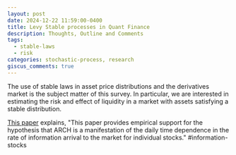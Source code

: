 ```yaml
---
layout: post
date: 2024-12-22 11:59:00-0400
title: Levy Stable processes in Quant Finance
description: Thoughts, Outline and Comments
tags:
  - stable-laws
  - risk
categories: stochastic-process, research
giscus_comments: true
---
```

The use of stable laws in asset price distributions and the derivatives market is the subject matter of this survey. In particular, we are interested in estimating the risk and effect of liquidity in a market with assets satisfying a stable distribution.


[This paper](https://www.jstor.org/stable/2328817) explains, "This paper provides empirical support for the hypothesis that ARCH is a manifestation of the daily time dependence in the rate of information arrival to the market for individual stocks."
#information-stocks

